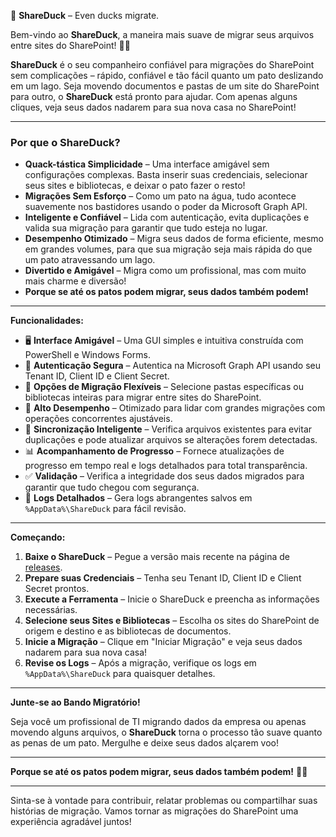🦆 **ShareDuck** – Even ducks migrate.

Bem-vindo ao **ShareDuck**, a maneira mais suave de migrar seus arquivos entre sites do SharePoint! 🦆✨

**ShareDuck** é o seu companheiro confiável para migrações do SharePoint sem complicações – rápido, confiável e tão fácil quanto um pato deslizando em um lago. Seja movendo documentos e pastas de um site do SharePoint para outro, o **ShareDuck** está pronto para ajudar. Com apenas alguns cliques, veja seus dados nadarem para sua nova casa no SharePoint!

---

### **Por que o ShareDuck?**

- **Quack-tástica Simplicidade** – Uma interface amigável sem configurações complexas. Basta inserir suas credenciais, selecionar seus sites e bibliotecas, e deixar o pato fazer o resto!
- **Migrações Sem Esforço** – Como um pato na água, tudo acontece suavemente nos bastidores usando o poder da Microsoft Graph API.
- **Inteligente e Confiável** – Lida com autenticação, evita duplicações e valida sua migração para garantir que tudo esteja no lugar.
- **Desempenho Otimizado** – Migra seus dados de forma eficiente, mesmo em grandes volumes, para que sua migração seja mais rápida do que um pato atravessando um lago.
- **Divertido e Amigável** – Migra como um profissional, mas com muito mais charme e diversão!
- **Porque se até os patos podem migrar, seus dados também podem!**

---

**Funcionalidades:**

- 🖥 **Interface Amigável** – Uma GUI simples e intuitiva construída com PowerShell e Windows Forms.
- 🔐 **Autenticação Segura** – Autentica na Microsoft Graph API usando seu Tenant ID, Client ID e Client Secret.
- 📂 **Opções de Migração Flexíveis** – Selecione pastas específicas ou bibliotecas inteiras para migrar entre sites do SharePoint.
- 🚀 **Alto Desempenho** – Otimizado para lidar com grandes migrações com operações concorrentes ajustáveis.
- 🔄 **Sincronização Inteligente** – Verifica arquivos existentes para evitar duplicações e pode atualizar arquivos se alterações forem detectadas.
- 📊 **Acompanhamento de Progresso** – Fornece atualizações de progresso em tempo real e logs detalhados para total transparência.
- ✅ **Validação** – Verifica a integridade dos seus dados migrados para garantir que tudo chegou com segurança.
- 📄 **Logs Detalhados** – Gera logs abrangentes salvos em `%AppData%\ShareDuck` para fácil revisão.

---

**Começando:**

1. **Baixe o ShareDuck** – Pegue a versão mais recente na página de [releases](#).
2. **Prepare suas Credenciais** – Tenha seu Tenant ID, Client ID e Client Secret prontos.
3. **Execute a Ferramenta** – Inicie o ShareDuck e preencha as informações necessárias.
4. **Selecione seus Sites e Bibliotecas** – Escolha os sites do SharePoint de origem e destino e as bibliotecas de documentos.
5. **Inicie a Migração** – Clique em "Iniciar Migração" e veja seus dados nadarem para sua nova casa!
6. **Revise os Logs** – Após a migração, verifique os logs em `%AppData%\ShareDuck` para quaisquer detalhes.

---

**Junte-se ao Bando Migratório!**

Seja você um profissional de TI migrando dados da empresa ou apenas movendo alguns arquivos, o **ShareDuck** torna o processo tão suave quanto as penas de um pato. Mergulhe e deixe seus dados alçarem voo!

---

**Porque se até os patos podem migrar, seus dados também podem!** 🦆🚀

---

Sinta-se à vontade para contribuir, relatar problemas ou compartilhar suas histórias de migração. Vamos tornar as migrações do SharePoint uma experiência agradável juntos!
